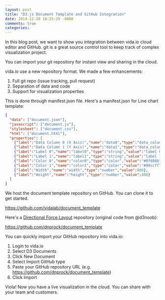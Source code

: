 ```yaml
---
layout: post
title: "D3.js Document Template and GitHub Integration"
date: 2014-12-20 18:25:29 -0800
comments: true
categories: 
---
```


In this blog post, we want to show you integration between vida.io cloud editor and GitHub. git is a great source control tool to keep track of complex visualization project.

You can import your git repository for instant view and sharing in the cloud.

<!-- more -->

vida.io use a new repository format. We made a few enhancements:

1. Full git repo (issue tracking, pull request)
2. Separation of data and code
3. Support for visualization properties

This is done through manifest.json file. Here's a manifest.json for Line chart template:

```json
{
  "data": ["document.json"],
  "javascript": ["document.js"],
  "stylesheet": ["document.css"],
  "html": ["document.html"],
  "properties": [
    {"label":"Data Column 0 (X Axis)","name":"data0","type":"data_column","value":null},
    {"label":"Data Column 1 (Y Axis)","name":"data1","type":"data_column","value":null},
    {"label":"Label 0","name":"label0","type":"string","value":"label 0"},
    {"label":"Label 1","name":"label1","type":"string","value":"label 1"},
    {"label":"Color 0","name":"color0","type":"color","value":"#0f608b"},
    {"label":"Color 1","name":"color1","type":"color","value":"#99ccff"},
    {"label":"Width","name":"width","type":"number","value":800},
    {"label":"Height","name":"height","type":"number","value":400}
  ]
}
```

We host the document template repository on GitHub. You can clone it to get started.

https://github.com/vidalab/document_template

Here's a [Directional Force Layout](http://bl.ocks.org/d3noob/5141278) repository (original code from @d3noob):

https://github.com/dnprock/document_template

You can quickly import your GitHub repository into vida.io:

1. Login to vida.io
2. Select D3 Documents
3. Click New Document
4. Select Import GitHub type
5. Paste your GitHub repository URL (e.g. https://github.com/dnprock/document_template)
6. Click Import

Viola! Now you have a live visualization in the cloud. You can share with your team and customers.